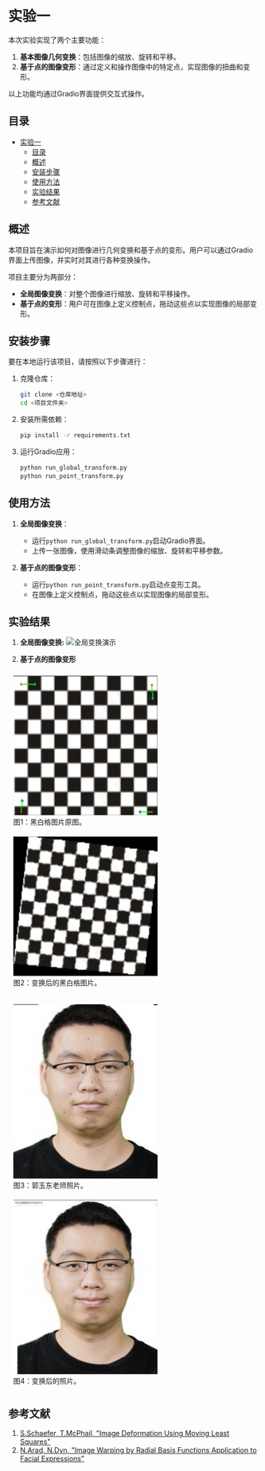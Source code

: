 # 实验一

本次实验实现了两个主要功能：
1. **基本图像几何变换**：包括图像的缩放、旋转和平移。
2. **基于点的图像变形**：通过定义和操作图像中的特定点，实现图像的扭曲和变形。

以上功能均通过Gradio界面提供交互式操作。

## 目录
- [实验一](#实验一)
  - [目录](#目录)
  - [概述](#概述)
  - [安装步骤](#安装步骤)
  - [使用方法](#使用方法)
  - [实验结果](#实验结果)
  - [参考文献](#参考文献)

## 概述
本项目旨在演示如何对图像进行几何变换和基于点的变形。用户可以通过Gradio界面上传图像，并实时对其进行各种变换操作。

项目主要分为两部分：
- **全局图像变换**：对整个图像进行缩放、旋转和平移操作。
- **基于点的变形**：用户可在图像上定义控制点，拖动这些点以实现图像的局部变形。


## 安装步骤

要在本地运行该项目，请按照以下步骤进行：

1. 克隆仓库：
    ```bash
    git clone <仓库地址>
    cd <项目文件夹>
    ```

2. 安装所需依赖：
    ```bash
    pip install -r requirements.txt
    ```

3. 运行Gradio应用：
    ```bash
    python run_global_transform.py
    python run_point_transform.py
    ```

## 使用方法

1. **全局图像变换**：
   - 运行`python run_global_transform.py`启动Gradio界面。
   - 上传一张图像，使用滑动条调整图像的缩放、旋转和平移参数。

2. **基于点的图像变形**：
   - 运行`python run_point_transform.py`启动点变形工具。
   - 在图像上定义控制点，拖动这些点以实现图像的局部变形。

## 实验结果

1. **全局图像变换:**
![全局变换演示](./pics/image_transformation.gif)

2. **基于点的图像变形**
<p align="center">
  <figure style="display: inline-block; margin: 10px;">
    <img src="./pics/original_pic.png" alt="图片1" width="290" height="280">
    <figcaption>图1：黑白格图片原图。</figcaption>
  </figure>

  <figure style="display: inline-block; margin: 10px;">
    <img src="./pics/deformed_pic.png" alt="图片2" width="290" height="280">
    <figcaption>图2：变换后的黑白格图片。</figcaption>
  </figure>
</p>

<p align="center">
  <figure style="display: inline-block; margin: 10px;">
    <img src="./pics/original_face.png" alt="图片1" width="290" height="350">
    <figcaption>图3：郭玉东老师照片。</figcaption>
  </figure>

  <figure style="display: inline-block; margin: 10px;">
    <img src="./pics/deformed_face.png" alt="图片2" width="290" height="350">
    <figcaption>图4：变换后的照片。</figcaption>
  </figure>
</p>

## 参考文献
1. [S.Schaefer, T.McPhail, "Image Deformation Using Moving Least Squares"](https://people.engr.tamu.edu/schaefer/research/mls.pdf)
2. [N.Arad,  N.Dyn, "Image Warping by Radial Basis Functions Application to Facial
Expressions"](https://www.sci.utah.edu/~gerig/CS6640-F2010/Project3/Arad-1995.pdf)




